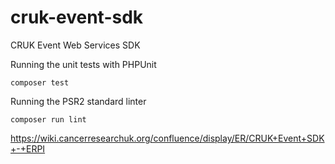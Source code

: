 # cruk-event-sdk
CRUK Event Web Services SDK

Running the unit tests with PHPUnit

```
composer test
```

Running the PSR2 standard linter

```
composer run lint
```

https://wiki.cancerresearchuk.org/confluence/display/ER/CRUK+Event+SDK+-+ERPI
